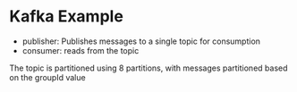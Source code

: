 # Kafka Example

- publisher: Publishes messages to a single topic for consumption
- consumer: reads from the topic

The topic is partitioned using 8 partitions, with messages partitioned based on the groupId value
